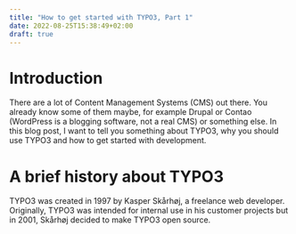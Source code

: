 ```yaml
---
title: "How to get started with TYPO3, Part 1"
date: 2022-08-25T15:38:49+02:00
draft: true
---
```


# Introduction
There are a lot of Content Management Systems (CMS) out there. You already know some of them maybe, for example Drupal or Contao (WordPress is a blogging software, not a real CMS) or something else. In this blog post, I want to tell you something about TYPO3, why you should use TYPO3 and how to get started with development.

# A brief history about TYPO3

TYPO3 was created in 1997 by Kasper Skårhøj, a freelance web developer. Originally, TYPO3 was intended for internal use in his customer projects but in 2001, Skårhøj decided to make TYPO3 open source.
